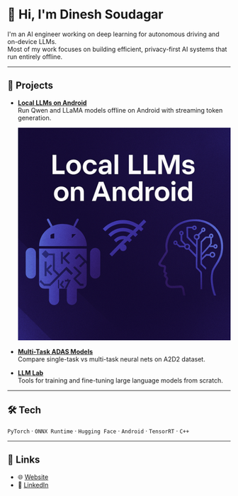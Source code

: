 # 👋 Hi, I'm Dinesh Soudagar

I'm an AI engineer working on deep learning for autonomous driving and on-device LLMs.  
Most of my work focuses on building efficient, privacy-first AI systems that run entirely offline.

---

## 🧪 Projects

- **[Local LLMs on Android](https://github.com/dineshsoudagar/local-llms-on-android)**  
  Run Qwen and LLaMA models offline on Android with streaming token generation.
  <p align="center">
  <img src="local llms andriod.png" alt="Dinesh Soudagar banner" />
</p>

- **[Multi-Task ADAS Models](https://github.com/dineshsoudagar/multi-task-neural-networks-for-ADAS)**  
  Compare single-task vs multi-task neural nets on A2D2 dataset.

- **[LLM Lab](https://github.com/dineshsoudagar/llm-lab-from-scratch-to-fine-tuning)**  
  Tools for training and fine-tuning large language models from scratch.

---

## 🛠 Tech

`PyTorch` · `ONNX Runtime` · `Hugging Face` · `Android` · `TensorRT` · `C++`

---

## 🔗 Links

- 🌐 [Website](https://dineshsoudagar.github.io)  
- 💼 [LinkedIn](https://linkedin.com/in/dinesh-soudagar-488275100)  
